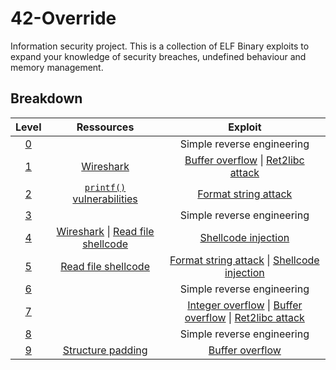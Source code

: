 # 42-Override

Information security project. This is a collection of ELF Binary exploits to expand your knowledge of security breaches, undefined behaviour and memory management.

## Breakdown

| Level | Ressources | Exploit |
| :-: | :-: | :-: |
| [0](./level00/Ressources/README.md) | | Simple reverse engineering |
| [1](./level01/Ressources/README.md) | [Wireshark](https://wiremask.eu/tools/buffer-overflow-pattern-generator/) | [Buffer overflow](https://en.wikipedia.org/wiki/Buffer_overflow) \| [Ret2libc attack](https://en.wikipedia.org/wiki/Return-to-libc_attack) |
| [2](./level02/Ressources/README.md) | [`printf()` vulnerabilities](https://web.ecs.syr.edu/~wedu/Teaching/cis643/LectureNotes_New/Format_String.pdf) | [Format string attack](https://en.wikipedia.org/wiki/Uncontrolled_format_string) |
| [3](./level03/Ressources/README.md) | | Simple reverse engineering |
| [4](./level04/Ressources/README.md) | [Wireshark](https://wiremask.eu/tools/buffer-overflow-pattern-generator/) \| [Read file shellcode](http://shell-storm.org/shellcode/files/shellcode-73.php) | [Shellcode injection](https://en.wikipedia.org/wiki/Shellcode) |
| [5](./level05/Ressources/README.md) | [Read file shellcode](http://shell-storm.org/shellcode/files/shellcode-73.php) | [Format string attack](https://en.wikipedia.org/wiki/Uncontrolled_format_string) \| [Shellcode injection](https://en.wikipedia.org/wiki/Shellcode) |
| [6](./level06/Ressources/README.md) | | Simple reverse engineering |
| [7](./level07/Ressources/README.md) | | [Integer overflow](https://en.wikipedia.org/wiki/Integer_overflow) \| [Buffer overflow](https://en.wikipedia.org/wiki/Buffer_overflow) \| [Ret2libc attack](https://en.wikipedia.org/wiki/Return-to-libc_attack) |
| [8](./level08/Ressources/README.md) | | Simple reverse engineering |
| [9](./level09/Ressources/README.md) | [Structure padding](https://www.javatpoint.com/structure-padding-in-c) | [Buffer overflow](https://en.wikipedia.org/wiki/Buffer_overflow) |